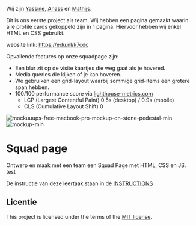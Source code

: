 
Wij zijn [Yassine](https://yassineak1.github.io/your-tribe-profile-card/), [Anass](https://anass-kh.github.io/your-tribe-profile-card/) en [Mathijs](https://mathijsn.github.io/your-tribe-profile-card/).

Dit is ons eerste project als team. Wij hebben een pagina gemaakt waarin alle profile cards gekoppeld zijn in 1 pagina. Hiervoor hebben wij enkel HTML en CSS gebruikt.

website link: https://edu.nl/k7cdc


Opvallende features op onze squadpage zijn:
- Een blur zit op de visite kaartjes die weg gaat als je hovered.
- Media queries die kijken of je kan hoveren.
- We gebruiken een grid-layout waarbij sommige grid-items een grotere span hebben.
- 100/100 performance score via [lighthouse-metrics.com](https://lighthouse-metrics.com/lighthouse/checks/dafa2b85-5325-49f7-a825-79f05737e5b3/runs/0ca42795-b707-4144-91f7-0cae72724f7a)
  - LCP (Largest Contentful Paint) 0.5s (desktop) / 0.9s (mobile)
  - CLS (Cumulative Layout Shift) 0

![mockuuups-free-macbook-pro-mockup-on-stone-pedestal-min](https://github.com/user-attachments/assets/0a86e560-70d8-4386-aafd-90abdfb86ddd)
![mockup-min](https://github.com/user-attachments/assets/62f3a884-6c56-4da5-8737-1f2ceea21520)





# Squad page

Ontwerp en maak met een team een Squad Page met HTML, CSS en JS. test

De instructie van deze leertaak staan in de [INSTRUCTIONS](https://github.com/fdnd-task/your-tribe-squad-page/blob/main/docs/INSTRUCTIONS.md)

## Licentie

This project is licensed under the terms of the [MIT license](./LICENSE).
